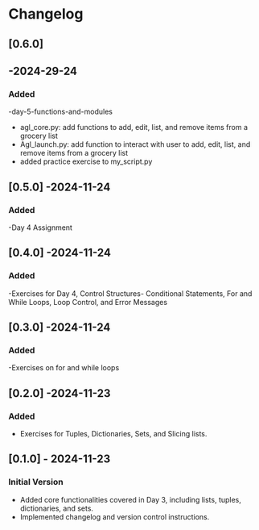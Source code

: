 # Changelog

## [0.6.0]
## -2024-29-24
### Added
-day-5-functions-and-modules
- agl_core.py: add functions to add, edit, list, and remove items from a grocery list
- Agl_launch.py:  add function to interact with user to add, edit, list, and remove items from a grocery list
- added practice exercise to my_script.py

## [0.5.0] -2024-11-24
### Added 
-Day 4 Assignment

## [0.4.0] -2024-11-24
### Added
-Exercises for Day 4, Control Structures- Conditional Statements, For and While Loops,
Loop Control, and Error Messages

## [0.3.0] -2024-11-24
### Added
-Exercises on for and while loops

## [0.2.0] -2024-11-23
### Added
- Exercises for Tuples, Dictionaries, Sets, and Slicing lists.

## [0.1.0] - 2024-11-23
### Initial Version
- Added core functionalities covered in Day 3, including lists, tuples, dictionaries, and sets.
- Implemented changelog and version control instructions.











